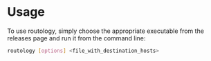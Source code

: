 # Usage

To use routology, simply choose the appropriate executable from the releases page and run it from the command line:

```bash
routology [options] <file_with_destination_hosts>
```
